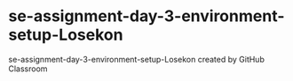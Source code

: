 # se-assignment-day-3-environment-setup-Losekon
se-assignment-day-3-environment-setup-Losekon created by GitHub Classroom
